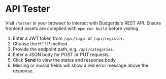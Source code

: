 # API Tester

Visit `/tester` in your browser to interact with Budgertia's REST API.
Ensure frontend assets are compiled with `npm run build` before visiting.

1. Enter a JWT token from `/api/login` or `/api/register`.
2. Choose the HTTP method.
3. Provide the endpoint path, e.g. `/api/categories`.
4. Enter a JSON body for POST or PUT requests.
5. Click **Send** to view the status and response body.
6. Missing or invalid fields will show a red error message above the response.


